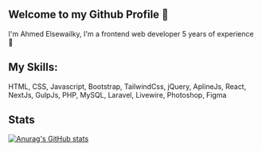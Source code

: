 ## Welcome to my Github Profile 👋 

I'm Ahmed Elsewailky, I'm a frontend web developer 5 years of experience 🎉

## My Skills:
HTML, CSS, Javascript, Bootstrap, TailwindCss, jQuery, AplineJs, React, NextJs, GulpJs, PHP, MySQL, Laravel, Livewire, Photoshop, Figma

## Stats
[![Anurag's GitHub stats](https://github-readme-stats.vercel.app/api?username=ahmedelsewailky)](https://github.com/ahmedelsewailky/github-readme-stats)
